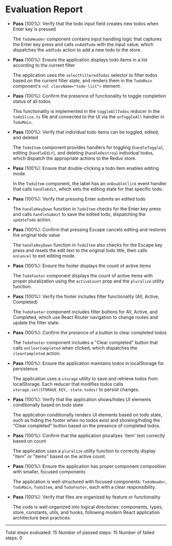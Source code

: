 # Evaluation Report

- **Pass** (100%): Verify that the todo input field creates new todos when Enter key is pressed
  
  The `TodoHeader` component contains input handling logic that captures the Enter key press and calls `onAddTodo` with the input value, which dispatches the `addTodo` action to add a new todo to the store.

- **Pass** (100%): Ensure the application displays todo items in a list according to the current filter
  
  The application uses the `selectFilteredTodos` selector to filter todos based on the current filter state, and renders them in the `TodoMain` component's `<ul className="todo-list">` element.

- **Pass** (100%): Confirm the presence of functionality to toggle completion status of all todos
  
  This functionality is implemented in the `toggleAllTodos` reducer in the `todoSlice.ts` file and connected to the UI via the `onToggleAll` handler in `TodoMain`.

- **Pass** (100%): Verify that individual todo items can be toggled, edited, and deleted
  
  The `TodoItem` component provides handlers for toggling (`handleToggle`), editing (`handleEdit`), and deleting (`handleDestroy`) individual todos, which dispatch the appropriate actions to the Redux store.

- **Pass** (100%): Ensure that double-clicking a todo item enables editing mode
  
  In the `TodoItem` component, the label has an `onDoubleClick` event handler that calls `handleEdit`, which sets the editing state for that specific todo.

- **Pass** (100%): Verify that pressing Enter submits an edited todo
  
  The `handleKeyDown` function in `TodoItem` checks for the Enter key press and calls `handleSubmit` to save the edited todo, dispatching the `updateTodo` action.

- **Pass** (100%): Confirm that pressing Escape cancels editing and restores the original todo value
  
  The `handleKeyDown` function in `TodoItem` also checks for the Escape key press and resets the edit text to the original todo title, then calls `onCancel` to exit editing mode.

- **Pass** (100%): Ensure the footer displays the count of active items
  
  The `TodoFooter` component displays the count of active items with proper pluralization using the `activeCount` prop and the `pluralize` utility function.

- **Pass** (100%): Verify the footer includes filter functionality (All, Active, Completed)
  
  The `TodoFooter` component includes filter buttons for All, Active, and Completed, which use React Router navigation to change routes and update the filter state.

- **Pass** (100%): Confirm the presence of a button to clear completed todos
  
  The `TodoFooter` component includes a "Clear completed" button that calls `onClearCompleted` when clicked, which dispatches the `clearCompleted` action.

- **Pass** (100%): Ensure the application maintains todos in localStorage for persistence
  
  The application uses a `storage` utility to save and retrieve todos from localStorage. Each reducer that modifies todos calls `storage.set(STORAGE_KEY, state.todos)` to persist changes.

- **Pass** (100%): Verify that the application shows/hides UI elements conditionally based on todo state
  
  The application conditionally renders UI elements based on todo state, such as hiding the footer when no todos exist and showing/hiding the "Clear completed" button based on the presence of completed todos.

- **Pass** (100%): Confirm that the application pluralizes 'item' text correctly based on count
  
  The application uses a `pluralize` utility function to correctly display "item" or "items" based on the active count.

- **Pass** (100%): Ensure the application has proper component composition with smaller, focused components
  
  The application is well-structured with focused components: `TodoHeader`, `TodoMain`, `TodoItem`, and `TodoFooter`, each with a clear responsibility.

- **Pass** (100%): Verify that files are organized by feature or functionality
  
  The code is well-organized into logical directories: components, types, store, constants, utils, and hooks, following modern React application architecture best practices.

---

Total steps evaluated: 15
Number of passed steps: 15
Number of failed steps: 0